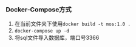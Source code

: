 ### Docker-Compose方式
1. 在当前文件夹下使用`docker build -t mos:1.0 .`
2. `docker-compose up -d`
3. 将sql文件导入数据库，端口号3366